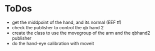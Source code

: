 # ToDos
- get the middpoint of the hand, and its normal (EEF tf) 
- check the publisher to control the qb hand 2
- create the class to use the movegroup of the arm and the qbhand2 publisher
- do the hand-eye calibration with moveit